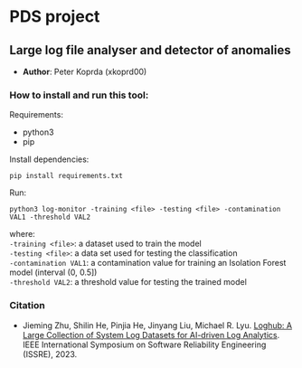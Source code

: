 # PDS project

## Large log file analyser and detector of anomalies 

- **Author**: Peter Koprda (xkoprd00)

### How to install and run this tool:
Requirements:
- python3
- pip

Install dependencies:
```
pip install requirements.txt
```
Run:
```
python3 log-monitor -training <file> -testing <file> -contamination VAL1 -threshold VAL2
```
where:\
`-training <file>`: a dataset used to train the model\
`-testing <file>`: a data set used for testing the classification\
`-contamination VAL1`: a contamination value for training an Isolation Forest model (interval (0, 0.5])\
`-threshold VAL2`: a threshold value for testing the trained model

### Citation
- Jieming Zhu, Shilin He, Pinjia He, Jinyang Liu, Michael R. Lyu. [Loghub: A Large Collection of System Log Datasets for AI-driven Log Analytics](https://arxiv.org/abs/2008.06448). IEEE International Symposium on Software Reliability Engineering (ISSRE), 2023.

